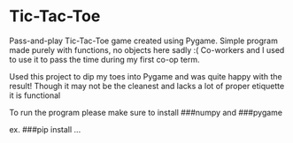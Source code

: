 # Tic-Tac-Toe
Pass-and-play Tic-Tac-Toe game created using Pygame.
Simple program made purely with functions, no objects here sadly :(
Co-workers and I used to use it to pass the time during my first co-op term.

Used this project to dip my toes into Pygame and was quite happy with the result!
Though it may not be the cleanest and lacks a lot of proper etiquette it is functional

To run the program please make sure to install
###numpy
and
###pygame

ex.
###pip install ...

